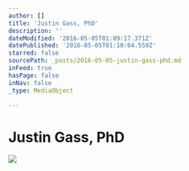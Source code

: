 ```yaml
---
author: []
title: 'Justin Gass, PhD'
description: ''
dateModified: '2016-05-05T01:09:17.371Z'
datePublished: '2016-05-05T01:10:04.559Z'
starred: false
sourcePath: _posts/2016-05-05-justin-gass-phd.md
inFeed: true
hasPage: false
inNav: false
_type: MediaObject

---
```

# Justin Gass, PhD
![](https://the-grid-user-content.s3-us-west-2.amazonaws.com/9f162c02-1175-4dfa-b2e8-31dd1373f5cd.jpg)